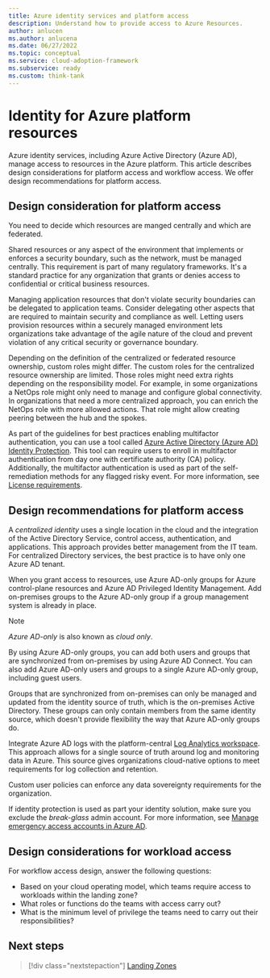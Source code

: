```yaml
---
title: Azure identity services and platform access
description: Understand how to provide access to Azure Resources.
author: anlucen
ms.author: anlucena
ms.date: 06/27/2022
ms.topic: conceptual
ms.service: cloud-adoption-framework
ms.subservice: ready
ms.custom: think-tank
---
```


# Identity for Azure platform resources

Azure identity services, including Azure Active Directory (Azure AD), manage access to resources in the Azure platform. This article describes design considerations for platform access and workflow access. We offer design recommendations for platform access.

## Design consideration for platform access

You need to decide which resources are manged centrally and which are federated.

Shared resources or any aspect of the environment that implements or enforces a security boundary, such as the network, must be managed centrally. This requirement is part of many regulatory frameworks. It's a standard practice for any organization that grants or denies access to confidential or critical business resources.

Managing application resources that don't violate security boundaries can be delegated to application teams. Consider delegating other aspects that are required to maintain security and compliance as well. Letting users provision resources within a securely managed environment lets organizations take advantage of the agile nature of the cloud and prevent violation of any critical security or governance boundary.

Depending on the definition of the centralized or federated resource ownership, custom roles might differ. The custom roles for the centralized resource ownership are limited. Those roles might need extra rights depending on the responsibility model. For example, in some organizations a NetOps role might only need to manage and configure global connectivity. In organizations that need a more centralized approach, you can enrich the NetOps role with more allowed actions. That role might allow creating peering between the hub and the spokes.

As part of the guidelines for best practices enabling multifactor authentication, you can use a tool called [Azure Active Directory (Azure AD) Identity Protection](/azure/active-directory/identity-protection/). This tool can require users to enroll in multifactor authentication from day one with certificate authority (CA) policy. Additionally, the multifactor authentication is used as part of the self-remediation methods for any flagged risky event. For more information, see [License requirements](/azure/active-directory/identity-protection/overview-identity-protection).

## Design recommendations for platform access

A *centralized identity* uses a single location in the cloud and the integration of the Active Directory Service, control access, authentication, and applications. This approach provides better management from the IT team. For centralized Directory services, the best practice is to have only one Azure AD tenant.

When you grant access to resources, use Azure AD-only groups for Azure control-plane resources and Azure AD Privileged Identity Management. Add on-premises groups to the Azure AD-only group if a group management system is already in place.

> [!NOTE]
> *Azure AD-only* is also known as *cloud only*.

By using Azure AD-only groups, you can add both users and groups that are synchronized from on-premises by using Azure AD Connect. You can also add Azure AD-only users and groups to a single Azure AD-only group, including guest users.

Groups that are synchronized from on-premises can only be managed and updated from the identity source of truth, which is the on-premises Active Directory. These groups can only contain members from the same identity source, which doesn't provide flexibility the way that Azure AD-only groups do.

Integrate Azure AD logs with the platform-central [Log Analytics workspace](/azure/azure-monitor/logs/data-platform-logs). This approach allows for a single source of truth around log and monitoring data in Azure. This source gives organizations cloud-native options to meet requirements for log collection and retention.

Custom user policies can enforce any data sovereignty requirements for the organization.

If identity protection is used as part your identity solution, make sure you exclude the *break-glass* admin account. For more information, see [Manage emergency access accounts in Azure AD](/azure/active-directory/roles/security-emergency-access).

## Design considerations for workload access

For workflow access design, answer the following questions:

- Based on your cloud operating model, which teams require access to workloads within the landing zone?
- What roles or functions do the teams with access carry out?
- What is the minimum level of privilege the teams need to carry out their responsibilities?

## Next steps

> [!div class="nextstepaction"]
> [Landing Zones](identity-access-landing-zones.md)
